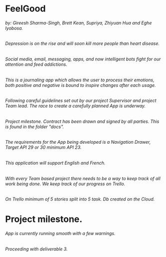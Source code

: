 # FeelGood
###### by: Gireesh Sharma-Singh, Brett Kean, Supriya, Zhiyuan Hua and Eghe Iyobosa.
###### Depression is on the rise and will soon kill more people than heart disease.
###### Social media, email, messaging, apps, and now intelligent bots fight for our attention and feed addictions.
###### This is a journaling app which allows the user to process their emotions, both positive and negative is bound to inspire changes after each usage.
###### Following careful guidelines set out by our project Supervisor and project Team lead. The race to create a carefully planned App is underway.
###### Project milestone. Contract has been drawn and signed by all parties. This is found in the folder "docs".
###### The requirements for the App being developed is a Navigation Drawer, Target API 29 or 30 minimum API 23.
###### This application will support English and French.
###### With every Team based project there needs to be a way to keep track of all work being done. We keep track of our progress on Trello.
###### On Trello minimum of 5 stories split into 5 task. Db created on the Cloud.
# Project milestone. 
###### App is currently running smooth with a few warnings.
###### Proceeding with deliverable 3.